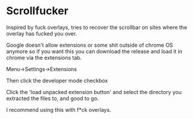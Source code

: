 # Scrollfucker
Inspired by fuck overlays, tries to recover the scrollbar on sites where the overlay has fucked you over.

Google doesn't allow extensions or some shit outside of chrome OS anymore so if you want this you can download the release and load it in chrome via the extensions tab.

Menu->Settings->Extensions

Then click the developer mode checkbox

Click the 'load unpacked extension button' and select the directory you extracted the files to, and good to go. 

I recommend using this with f*ck overlays.
